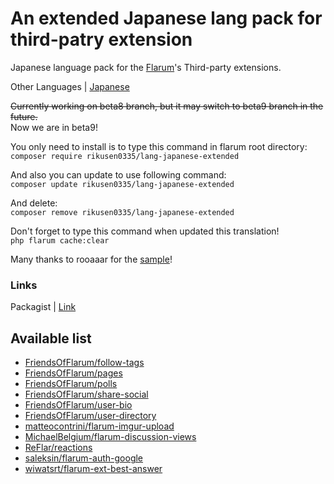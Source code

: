 # An extended Japanese lang pack for third-patry extension
Japanese language pack for the [Flarum](https://flarum.org/)'s Third-party extensions.  

Other Languages | [Japanese](/)

~~Currently working on beta8 branch, but it may switch to beta9 branch in the future.~~  
Now we are in beta9!  

You only need to install is to type this command in flarum root directory:  
`composer require rikusen0335/lang-japanese-extended`

And also you can update to use following command:  
`composer update rikusen0335/lang-japanese-extended`

And delete:  
`composer remove rikusen0335/lang-japanese-extended`

Don't forget to type this command when updated this translation!  
`php flarum cache:clear`  


Many thanks to rooaaar for the [sample](https://github.com/rooaaar/lang-french-extended)!

### Links
Packagist | [Link](https://packagist.org/packages/rikusen0335/lang-japanese-extended)

## Available list
- [FriendsOfFlarum/follow-tags](https://github.com/FriendsOfFlarum/follow-tags)
- [FriendsOfFlarum/pages](https://github.com/FriendsOfFlarum/pages)
- [FriendsOfFlarum/polls](https://github.com/FriendsOfFlarum/polls)
- [FriendsOfFlarum/share-social](https://github.com/FriendsOfFlarum/share-social)
- [FriendsOfFlarum/user-bio](https://github.com/FriendsOfFlarum/user-bio)
- [FriendsOfFlarum/user-directory](https://github.com/FriendsOfFlarum/user-directory)
- [matteocontrini/flarum-imgur-upload](https://github.com/matteocontrini/flarum-imgur-upload)
- [MichaelBelgium/flarum-discussion-views](https://github.com/MichaelBelgium/flarum-discussion-views)
- [ReFlar/reactions](https://github.com/ReFlar/reactions)
- [saleksin/flarum-auth-google](https://github.com/saleksin/flarum-auth-google)
- [wiwatsrt/flarum-ext-best-answer](https://github.com/wiwatsrt/flarum-ext-best-answer)